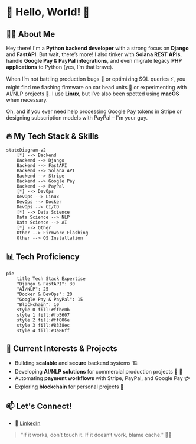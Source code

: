 # 👋 Hello, World! 🚀

## 🧑‍💻 About Me

Hey there! I'm a **Python backend developer** with a strong focus on **Django** and **FastAPI**. But wait, there’s more! I also tinker with **Solana REST APIs**, handle **Google Pay & PayPal integrations**, and even migrate legacy **PHP applications** to Python (yes, I’m that brave). 

When I’m not battling production bugs 🐞 or optimizing SQL queries ⚡, you might find me flashing firmware on car head units 🚗 or experimenting with AI/NLP projects 🤖. I use **Linux**, but I’ve also been spotted using **macOS** when necessary. 

Oh, and if you ever need help processing Google Pay tokens in Stripe or designing subscription models with PayPal – I'm your guy. 

## 🔥 My Tech Stack & Skills
```mermaid
stateDiagram-v2
    [*] --> Backend
    Backend --> Django
    Backend --> FastAPI
    Backend --> Solana API
    Backend --> Stripe
    Backend --> Google Pay
    Backend --> PayPal
    [*] --> DevOps
    DevOps --> Linux
    DevOps --> Docker
    DevOps --> CI/CD
    [*] --> Data Science
    Data Science --> NLP
    Data Science --> AI
    [*] --> Other
    Other --> Firmware Flashing
    Other --> OS Installation
```

## 📊 Tech Proficiency

```mermaid
pie
    title Tech Stack Expertise
    "Django & FastAPI": 30
    "AI/NLP": 25
    "Docker & DevOps": 20
    "Google Pay & PayPal": 15
    "Blockchain": 10
    style 0 fill:#ffbe0b
    style 1 fill:#fb5607
    style 2 fill:#ff006e
    style 3 fill:#8338ec
    style 4 fill:#3a86ff
```

## 🚀 Current Interests & Projects

- Building **scalable** and **secure** backend systems 🏗️
- Developing **AI/NLP solutions** for commercial production projects 🤖  🔗
- Automating **payment workflows** with Stripe, PayPal, and Google Pay 💳
- Exploring **blockchain** for personal projects 🧠

## 📫 Let's Connect!
- 💼 [LinkedIn](https://www.linkedin.com/in/aleksander-bagdasarov/)

> "If it works, don’t touch it. If it doesn’t work, blame cache." 🤷‍♂️
